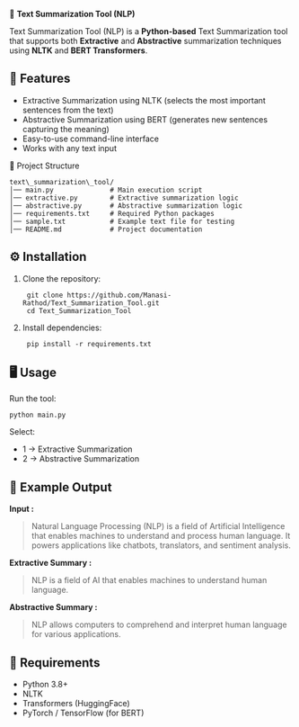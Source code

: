 📝 **Text Summarization Tool (NLP)**

Text Summarization Tool (NLP) is a **Python-based** Text Summarization tool that supports both **Extractive** and **Abstractive** summarization techniques using **NLTK** and **BERT Transformers**.
      
## 🚀 Features
- Extractive Summarization using NLTK (selects the most important sentences from the text)
- Abstractive Summarization using BERT (generates new sentences capturing the meaning)
- Easy-to-use command-line interface
- Works with any text input
      
📂 Project Structure

    text\_summarization\_tool/
    │── main.py              # Main execution script
    │── extractive.py        # Extractive summarization logic
    │── abstractive.py       # Abstractive summarization logic
    │── requirements.txt     # Required Python packages
    │── sample.txt           # Example text file for testing
    │── README.md            # Project documentation

 

## ⚙ Installation
1. Clone the repository:

        git clone https://github.com/Manasi-Rathod/Text_Summarization_Tool.git
        cd Text_Summarization_Tool

2. Install dependencies:

        pip install -r requirements.txt

## 🖥 Usage

Run the tool:

    python main.py

Select:

* 1 → Extractive Summarization
* 2 → Abstractive Summarization

## 📌 Example Output

**Input :**

> Natural Language Processing (NLP) is a field of Artificial Intelligence that enables machines to understand and process human language. It powers applications like chatbots, translators, and sentiment analysis.

**Extractive Summary :**

> NLP is a field of AI that enables machines to understand human language.

**Abstractive Summary :**

> NLP allows computers to comprehend and interpret human language for various applications.

## 📜 Requirements

* Python 3.8+
* NLTK
* Transformers (HuggingFace)
* PyTorch / TensorFlow (for BERT)

